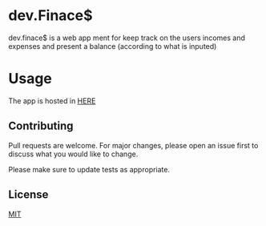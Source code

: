 # dev.Finace$
dev.finace$ is a web app ment for keep track on the users incomes and expenses and present a balance (according to what is inputed)

# Usage
The app is hosted in [HERE](https://financesdev.vercel.app/)

## Contributing

Pull requests are welcome. For major changes, please open an issue first
to discuss what you would like to change.

Please make sure to update tests as appropriate.

## License

[MIT](https://choosealicense.com/licenses/mit/)